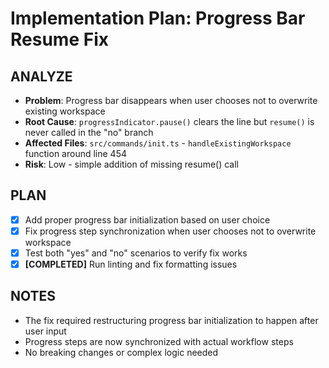 # Implementation Plan: Progress Bar Resume Fix

## ANALYZE

- **Problem**: Progress bar disappears when user chooses not to overwrite existing workspace
- **Root Cause**: `progressIndicator.pause()` clears the line but `resume()` is never called in the "no" branch
- **Affected Files**: `src/commands/init.ts` - `handleExistingWorkspace` function around line 454
- **Risk**: Low - simple addition of missing resume() call

## PLAN

- [x] Add proper progress bar initialization based on user choice
- [x] Fix progress step synchronization when user chooses not to overwrite workspace
- [x] Test both "yes" and "no" scenarios to verify fix works
- [x] **[COMPLETED]** Run linting and fix formatting issues

## NOTES

- The fix required restructuring progress bar initialization to happen after user input
- Progress steps are now synchronized with actual workflow steps
- No breaking changes or complex logic needed
